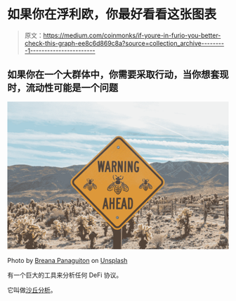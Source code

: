 # 如果你在浮利欧，你最好看看这张图表

> 原文：<https://medium.com/coinmonks/if-youre-in-furio-you-better-check-this-graph-ee8c6d869c8a?source=collection_archive---------1----------------------->

## 如果你在一个大群体中，你需要采取行动，当你想套现时，流动性可能是一个问题

![](img/fb48fa68a9a12c57ff5ae7277666536f.png)

Photo by [Breana Panaguiton](https://unsplash.com/es/@bmpanaguiton?utm_source=medium&utm_medium=referral) on [Unsplash](https://unsplash.com?utm_source=medium&utm_medium=referral)

有一个巨大的工具来分析任何 DeFi 协议。

它叫做[沙丘分析](https://dune.com/home)。